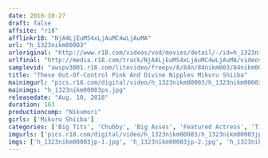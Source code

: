 ```yaml
---
date: 2018-10-27
draft: false
affsite: "r18"
afflinkr18: "NjA4LjEuMS4xLjAuMC4wLjAuMA"
url: "h_1323nikm00003"
urloriginal: "http://www.r18.com/videos/vod/movies/detail/-/id=h_1323nikm00003"
urlfinal: "http://media.r18.com/track/NjA4LjEuMS4xLjAuMC4wLjAuMA/videos/vod/movies/detail/-/id=h_1323nikm00003"
samplevid: "awspv3001.r18.com/litevideo/freepv/8/84n/84nikm003/84nikm003_dmb_w.mp4"
title: "These Out-Of-Control Pink And Divine Nipples Mikuru Shiiba"
mainimgurl: "pics.r18.com/digital/video/h_1323nikm00003/h_1323nikm00003ps.jpg"
mainimgs: "h_1323nikm00003ps.jpg"
releasedate: "Aug. 10, 2018"
duration: 163
productioncomp: "Nikumori"
girls: ['Mikuru Shiiba']
categories: ['Big Tits', 'Chubby', 'Big Asses', 'Featured Actress', 'Titty Fuck', 'Facial', 'Hi-Def']
imgurls: ['pics.r18.com/digital/video/h_1323nikm00003/h_1323nikm00003jp-1.jpg', 'pics.r18.com/digital/video/h_1323nikm00003/h_1323nikm00003jp-2.jpg', 'pics.r18.com/digital/video/h_1323nikm00003/h_1323nikm00003jp-3.jpg', 'pics.r18.com/digital/video/h_1323nikm00003/h_1323nikm00003jp-4.jpg', 'pics.r18.com/digital/video/h_1323nikm00003/h_1323nikm00003jp-5.jpg', 'pics.r18.com/digital/video/h_1323nikm00003/h_1323nikm00003jp-6.jpg', 'pics.r18.com/digital/video/h_1323nikm00003/h_1323nikm00003jp-7.jpg', 'pics.r18.com/digital/video/h_1323nikm00003/h_1323nikm00003jp-8.jpg', 'pics.r18.com/digital/video/h_1323nikm00003/h_1323nikm00003jp-9.jpg', 'pics.r18.com/digital/video/h_1323nikm00003/h_1323nikm00003jp-10.jpg', 'pics.r18.com/digital/video/h_1323nikm00003/h_1323nikm00003jp-11.jpg', 'pics.r18.com/digital/video/h_1323nikm00003/h_1323nikm00003jp-12.jpg', 'pics.r18.com/digital/video/h_1323nikm00003/h_1323nikm00003jp-13.jpg', 'pics.r18.com/digital/video/h_1323nikm00003/h_1323nikm00003jp-14.jpg', 'pics.r18.com/digital/video/h_1323nikm00003/h_1323nikm00003jp-15.jpg', 'pics.r18.com/digital/video/h_1323nikm00003/h_1323nikm00003jp-16.jpg', 'pics.r18.com/digital/video/h_1323nikm00003/h_1323nikm00003jp-17.jpg', 'pics.r18.com/digital/video/h_1323nikm00003/h_1323nikm00003jp-18.jpg', 'pics.r18.com/digital/video/h_1323nikm00003/h_1323nikm00003jp-19.jpg', 'pics.r18.com/digital/video/h_1323nikm00003/h_1323nikm00003jp-20.jpg']
imgs: ['h_1323nikm00003jp-1.jpg', 'h_1323nikm00003jp-2.jpg', 'h_1323nikm00003jp-3.jpg', 'h_1323nikm00003jp-4.jpg', 'h_1323nikm00003jp-5.jpg', 'h_1323nikm00003jp-6.jpg', 'h_1323nikm00003jp-7.jpg', 'h_1323nikm00003jp-8.jpg', 'h_1323nikm00003jp-9.jpg', 'h_1323nikm00003jp-10.jpg', 'h_1323nikm00003jp-11.jpg', 'h_1323nikm00003jp-12.jpg', 'h_1323nikm00003jp-13.jpg', 'h_1323nikm00003jp-14.jpg', 'h_1323nikm00003jp-15.jpg', 'h_1323nikm00003jp-16.jpg', 'h_1323nikm00003jp-17.jpg', 'h_1323nikm00003jp-18.jpg', 'h_1323nikm00003jp-19.jpg', 'h_1323nikm00003jp-20.jpg']
---
```

